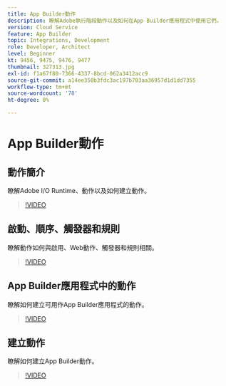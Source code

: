 ```yaml
---
title: App Builder動作
description: 瞭解Adobe執行階段動作以及如何在App Builder應用程式中使用它們。
version: Cloud Service
feature: App Builder
topic: Integrations, Development
role: Developer, Architect
level: Beginner
kt: 9456, 9475, 9476, 9477
thumbnail: 327313.jpg
exl-id: f1a67f80-7366-4337-8bcd-062a3412acc9
source-git-commit: a14ee350b3fdc3ac197b703aa36957d1d1dd7355
workflow-type: tm+mt
source-wordcount: '78'
ht-degree: 0%

---
```


# App Builder動作

## 動作簡介

瞭解Adobe I/O Runtime、動作以及如何建立動作。

>[!VIDEO](https://video.tv.adobe.com/v/339192/?quality=12&learn=on)

## 啟動、順序、觸發器和規則

瞭解動作如何與啟用、Web動作、觸發器和規則相關。

>[!VIDEO](https://video.tv.adobe.com/v/339193/?quality=12&learn=on)

## App Builder應用程式中的動作

瞭解如何建立可用作App Builder應用程式的動作。

>[!VIDEO](https://video.tv.adobe.com/v/339194/?quality=12&learn=on)

## 建立動作

瞭解如何建立App Builder動作。

>[!VIDEO](https://video.tv.adobe.com/v/339195/?quality=12&learn=on)
